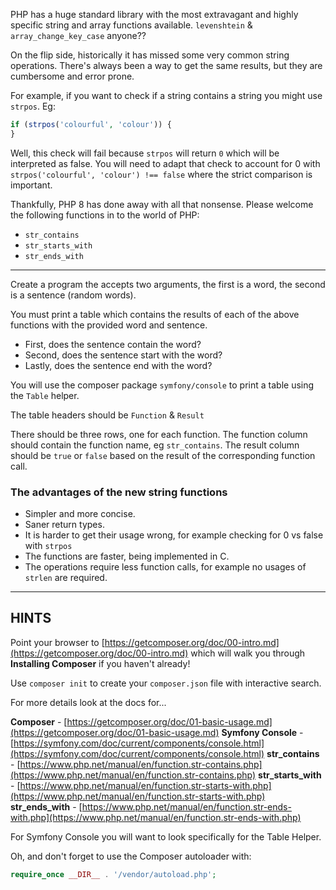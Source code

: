 PHP has a huge standard library with the most extravagant and highly specific string and array functions available. 
`levenshtein` & `array_change_key_case` anyone??

On the flip side, historically it has missed some very common string operations. There's always been a way to get the same results, but they are cumbersome and error prone.

For example, if you want to check if a string contains a string you might use `strpos`. Eg:

```php
if (strpos('colourful', 'colour')) {
}
```
Well, this check will fail because `strpos` will return `0` which will be interpreted as false. You will need to adapt that check to account for 0 with `strpos('colourful', 'colour') !== false` where the strict comparison is important.

Thankfully, PHP 8 has done away with all that nonsense. Please welcome the following functions in to the world of PHP:

* `str_contains`
* `str_starts_with`
* `str_ends_with`

----------------------------------------------------------------------

Create a program the accepts two arguments, the first is a word, the second is a sentence (random words).

You must print a table which contains the results of each of the above functions with the provided word and sentence.

* First, does the sentence contain the word?
* Second, does the sentence start with the word?
* Lastly, does the sentence end with the word?

You will use the composer package `symfony/console` to print a table using the `Table` helper.

The table headers should be `Function` & `Result`

There should be three rows, one for each function. The function column should contain the function name, eg `str_contains`.
The result column should be `true` or `false` based on the result of the corresponding function call.

### The advantages of the new string functions

* Simpler and more concise.
* Saner return types.
* It is harder to get their usage wrong, for example checking for 0 vs false with `strpos`
* The functions are faster, being implemented in C.
* The operations require less function calls, for example no usages of `strlen` are required.

----------------------------------------------------------------------
## HINTS

Point your browser to [https://getcomposer.org/doc/00-intro.md](https://getcomposer.org/doc/00-intro.md) which will walk you through **Installing Composer** if you haven't already!

Use `composer init` to create your `composer.json` file with interactive search.

For more details look at the docs for...

**Composer** - [https://getcomposer.org/doc/01-basic-usage.md](https://getcomposer.org/doc/01-basic-usage.md)
**Symfony Console** - [https://symfony.com/doc/current/components/console.html](https://symfony.com/doc/current/components/console.html)
**str_contains** - [https://www.php.net/manual/en/function.str-contains.php](https://www.php.net/manual/en/function.str-contains.php)
**str_starts_with** - [https://www.php.net/manual/en/function.str-starts-with.php](https://www.php.net/manual/en/function.str-starts-with.php)
**str_ends_with** - [https://www.php.net/manual/en/function.str-ends-with.php](https://www.php.net/manual/en/function.str-ends-with.php)

For Symfony Console you will want to look specifically for the Table Helper.

Oh, and don't forget to use the Composer autoloader with:

```php
require_once __DIR__ . '/vendor/autoload.php';
```